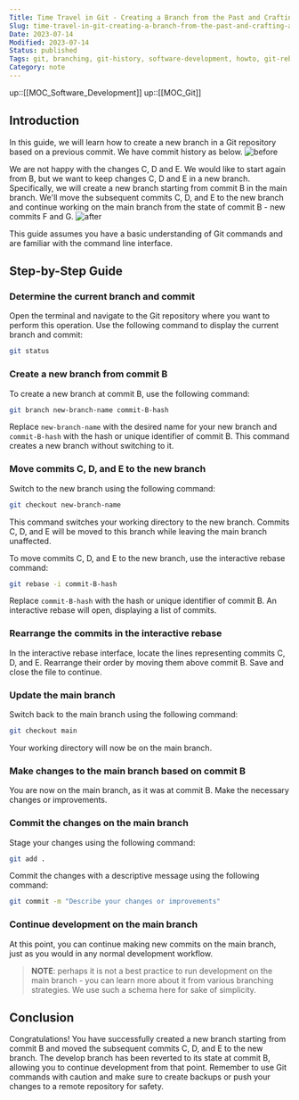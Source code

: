 ```yaml
---
Title: Time Travel in Git - Creating a Branch from the Past and Crafting a New Future
Slug: time-travel-in-git-creating-a-branch-from-the-past-and-crafting-a-new future
Date: 2023-07-14
Modified: 2023-07-14
Status: published
Tags: git, branching, git-history, software-development, howto, git-rebase
Category: note
---
```

up::[[MOC_Software_Development]]
up::[[MOC_Git]]

## Introduction
In this guide, we will learn how to create a new branch in a Git repository based on a previous commit. We have commit history as below.
![before](images/git_time_travel/git-time-travel-1.png)
<!--
```mermaid
gitGraph
	commit id: "A"
	commit id: "B"
	commit id: "C"
	commit id: "D"
	commit id: "E"
```
-->
We are not happy with the changes C, D and E. We would like to start again from B, but we want to keep changes C, D and E in a new branch. Specifically, we will create a new branch starting from commit B in the main branch. We'll move the subsequent commits C, D, and E to the new branch and continue working on the main branch from the state of commit B - new commits F and G. 
![after](images/git_time_travel/git-time-travel-2.png)
<!--
```mermaid
gitGraph
	commit id: "A"
	commit id: "B"
	branch feature-1
	commit id: "C"
	commit id: "D"
	commit id: "E"
	checkout main
	commit id: "F"
	commit id: "G"
```
-->

This guide assumes you have a basic understanding of Git commands and are familiar with the command line interface.

## Step-by-Step Guide

### Determine the current branch and commit
   Open the terminal and navigate to the Git repository where you want to perform this operation. Use the following command to display the current branch and commit: 
```sh
git status
```

### Create a new branch from commit B
   To create a new branch at commit B, use the following command:
```sh
git branch new-branch-name commit-B-hash
```
   Replace `new-branch-name` with the desired name for your new branch and `commit-B-hash` with the hash or unique identifier of commit B. This command creates a new branch without switching to it.

### Move commits C, D, and E to the new branch
   Switch to the new branch using the following command:
```sh
git checkout new-branch-name
```
   This command switches your working directory to the new branch. Commits C, D, and E will be moved to this branch while leaving the main branch unaffected.

   To move commits C, D, and E to the new branch, use the interactive rebase command:
```sh
git rebase -i commit-B-hash
```
   Replace `commit-B-hash` with the hash or unique identifier of commit B. An interactive rebase will open, displaying a list of commits.

### Rearrange the commits in the interactive rebase
   In the interactive rebase interface, locate the lines representing commits C, D, and E. Rearrange their order by moving them above commit B. Save and close the file to continue.

### Update the main branch
   Switch back to the main branch using the following command:
```sh
git checkout main
```
   Your working directory will now be on the main branch.

### Make changes to the main branch based on commit B
   You are now on the main branch, as it was at commit B. Make the necessary changes or improvements.

### Commit the changes on the main branch
   Stage your changes using the following command:
```sh
git add .
```
   Commit the changes with a descriptive message using the following command:
```sh
git commit -m "Describe your changes or improvements"
```

### Continue development on the main branch
   At this point, you can continue making new commits on the main branch, just as you would in any normal development workflow.
   
> **NOTE**: perhaps it is not a best practice to run development on the main branch - you can learn more about it from various branching strategies. We use such a schema here for sake of simplicity.

## Conclusion
Congratulations! You have successfully created a new branch starting from commit B and moved the subsequent commits C, D, and E to the new branch. The develop branch has been reverted to its state at commit B, allowing you to continue development from that point. Remember to use Git commands with caution and make sure to create backups or push your changes to a remote repository for safety.